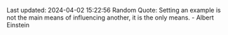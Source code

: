 Last updated: 2024-04-02 15:22:56
Random Quote: Setting an example is not the main means of influencing another, it is the only means. - Albert Einstein